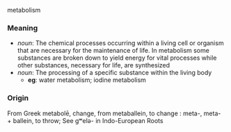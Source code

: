 metabolism
### Meaning
+ _noun_: The chemical processes occurring within a living cell or organism that are necessary for the maintenance of life. In metabolism some substances are broken down to yield energy for vital processes while other substances, necessary for life, are synthesized
+ _noun_: The processing of a specific substance within the living body
    + __eg__: water metabolism; iodine metabolism

### Origin

From Greek metabolē, change, from metaballein, to change : meta-, meta- + ballein, to throw; See gʷelə- in Indo-European Roots
